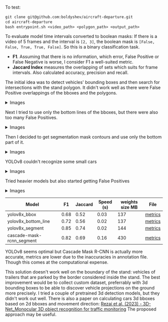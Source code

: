 To test:
```
git clone git@github.com:boldyshev/aircraft-departure.git
cd aircraft-departure
bash entrypoint.sh <video_path> <polygon_path> <output_path>
```


To evaluate model time intervals converted to boolean masks:
If there is a video of 5 frames and the interval is `[2, 3]`,
the boolean mask is `[False, False, True, True, False]`. So this is a binary classification task.
* **F1**. Assuming that there is no information, which error, False Positive or False Negative is worse,
I consider F1 a well-suited metric. 
* **Jaccard Index** measures the overlapping of sets which suits for frame intervals.
Also calculated accuracy, precision and recall. 

The initial idea was to detect vehicles' bounding boxes and then search for intersections with the stand polygon.
It didn't work well as there were False Positive overlappings of the bboxes and the polygons.
<details close>
<summary>Images</summary>
<img src="readme/bbox_overlap.jpg">
<img src="readme/bbox_overlap2.jpg">
</details>

Next I tried to use only the bottom lines of the bboxes, but there were also too many False Positives.
<details close>
<summary>Images</summary>
<img src="readme/bottom_overlap.jpg">
</details>

Then I decided to get segmentation mask contours and use only the bottom part of it.
<details close>
<summary>Images</summary>
<img src="readme/segmentation_bottom.jpg">
</details>

YOLOv8 couldn't recognize some small cars
<details close>
<summary>Images</summary>
<img src="readme/yolo_not_recognize.jpg">
<img src="readme/yolo_not_recognize2.jpg">
</details>

Tried heavier models but also started getting False Positives
<details close>
<summary>Images</summary>
<img src="readme/too_accurate.jpg">
</details>

| Model                                                                                     | F1     | Jaccard | Speed (s) | weights size MB | File                                            |
|-------------------------------------------------------------------------------------------|--------|---------|-----------|-----------------|-------------------------------------------------|  
| yolov8x_bbox                                                                              | 0.68   | 0.52    | 0.03      | 137             | [metrics](readme/metrics_yolo_bbox.json)        |
| yolov8x_bottom_line                                                                       | 0.72   | 0.56    | 0.02      | 137             | [metrics](readme/metrics_yolo_bottom_line.json) |
| yolov8x_segment                                                                           | 0.85   | 0.74    | 0.02      | 144             | [metrics](readme/metrics_yolo_segm.json)             |
| cascade-mask-rcnn_segment                                                                 | 0.82   | 0.69    | 0.16      | 430             | [metrics](readme/metrics_cascade.json)          |

YOLOv8 seems optimal but Cascade Mask R-CNN is actually more accurate, metrics are lower due to the inaccuracies in annotation file.
Though this comes at the computational expense. 


This solution doesn't work well on the boundary of the stand: vehicles of trailers that are parked by the border considered
inside the stand. The best improvement would be to collect custom dataset, preferrably with 3d bounding boxes
to be able to discover vehicle projections on the ground more precisely. I tried a couple of pretrained 3d detection models,
but they didn't work out well. 
There is also a paper on calculating cars 3d bboxes based on 2d bboxes and movement direction:
[Rezai et al. (2023) - 3D-Net_Monocular 3D object recognition for traffic monitoring](https://www.sciencedirect.com/science/article/pii/S0957417423007558)
The proposed approach may be useful.
